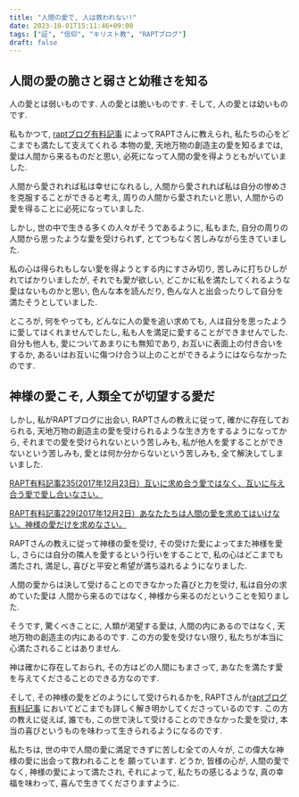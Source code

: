 ```yaml
---
title: "人間の愛で, 人は救われない!"
date: 2023-10-01T15:11:46+09:00
tags: ["証", "信仰", "キリスト教", "RAPTブログ"]
draft: false
---
```


## 人間の愛の脆さと弱さと幼稚さを知る

人の愛とは弱いものです. 人の愛とは脆いものです. そして, 人の愛とは幼いものです.

私もかつて, [raptブログ有料記事](https://rapt-neo.com/?page_id=30947)
によってRAPTさんに教えられ, 私たちの心をどこまでも満たして支えてくれる
本物の愛, 天地万物の創造主の愛を知るまでは, 愛は人間から来るものだと思い,
必死になって人間の愛を得ようともがいていました.

人間から愛されれば私は幸せになれるし, 人間から愛されれば私は自分の惨めさを克服することができると考え,
周りの人間から愛されたいと思い, 人間からの愛を得ることに必死になっていました.

しかし, 世の中で生きる多くの人々がそうであるように, 私もまた, 自分の周りの人間から思ったような愛を受けられず,
とてつもなく苦しみながら生きていました.

私の心は得られもしない愛を得ようとする内にすさみ切り, 苦しみに打ちひしがれてばかりいましたが,
それでも愛が欲しい, どこかに私を満たしてくれるような愛はないものかと思い, 色んな本を読んだり,
色んな人と出会ったりして自分を満たそうとしていました.

ところが, 何をやっても, どんなに人の愛を追い求めても, 人は自分を思ったように愛してはくれませんでしたし,
私も人を満足に愛することができませんでした. 自分も他人も, 愛についてあまりにも無知であり,
お互いに表面上の付き合いをするか, あるいはお互いに傷つけ合う以上のことができるようにはならなかったのです.

## 神様の愛こそ, 人類全てが切望する愛だ

しかし, 私がRAPTブログに出会い, RAPTさんの教えに従って, 確かに存在しておられる,
天地万物の創造主の愛を受けられるような生き方をするようになってから, それまでの愛を受けられないという苦しみも,
私が他人を愛することができないという苦しみも, 愛とは何か分からないという苦しみも, 全て解決してしまいました.

[RAPT有料記事235(2017年12月23日）互いに求め合う愛ではなく、互いに与え合う愛で愛し合いなさい。](https://rapt-neo.com/?p=46164)

[RAPT有料記事229(2017年12月2日）あなたたちは人間の愛を求めてはいけない。神様の愛だけを求めなさい。](https://rapt-neo.com/?p=45977)

RAPTさんの教えに従って神様の愛を受け, その受けた愛によってまた神様を愛し,
さらには自分の隣人を愛するという行いをすることで,
私の心はどこまでも満たされ, 満足し, 喜びと平安と希望が満ち溢れるようになりました.

人間の愛からは決して受けることのできなかった喜びと力を受け, 私は自分の求めていた愛は
人間から来るのではなく, 神様から来るのだということを知りました.

そうです, 驚くべきことに, 人類が渇望する愛は, 人間の内にあるのではなく,
天地万物の創造主の内にあるのです. この方の愛を受けない限り, 私たちが本当に心満たされることはありません.

神は確かに存在しておられ, その方はどの人間にもまさって, あなたを満たす愛を与えてくださることのできる方なのです.

そして, その神様の愛をどのようにして受けられるかを, RAPTさんが[raptブログ有料記事](https://rapt-neo.com/?page_id=30947)
においてどこまでも詳しく解き明かしてくださっているのです. この方の教えに従えば,
誰でも, この世で決して受けることのできなかった愛を受け, 本当の喜びというものを味わって生きられるようになるのです.

私たちは, 世の中で人間の愛に満足できずに苦しむ全ての人々が, この偉大な神様の愛に出会って救われることを
願っています. どうか, 皆様の心が, 人間の愛でなく, 神様の愛によって満たされ, それによって,
私たちの感じるような, 真の幸福を味わって, 喜んで生きてくださりますように.
